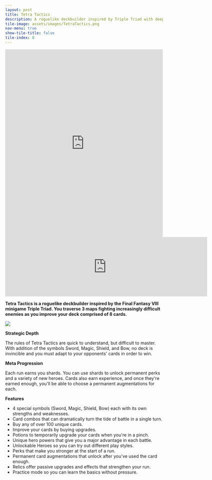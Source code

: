 ```yaml
---
layout: post
title: Tetra Tactics
description: A roguelike deckbuilder inspired by Triple Triad with deep meta-progression and replayability.
tile-image: assets/images/TetraTactics.png
nav-menu: true
show-tile-title: false
tile-index: 0
---
```


<iframe width="100%" height="600" src="https://www.youtube.com/embed/M6qx5MgSq9M?si=W_79rjKBm_H2kgSR" title="YouTube video player" frameborder="0" allow="accelerometer; autoplay; clipboard-write; encrypted-media; gyroscope; picture-in-picture" referrerpolicy="strict-origin-when-cross-origin" allowfullscreen></iframe>

<iframe src="https://store.steampowered.com/widget/1937110/" frameborder="0" width="646" height="190"></iframe>
<p/>
<p><strong>Tetra Tactics is a roguelike deckbuilder inspired by the Final Fantasy VIII minigame Triple Triad. You traverse 3 maps fighting increasingly difficult enemies as you improve your deck comprised of 8 cards.</strong></p>
<p><img src="/assets/images/TetraTacticsDemo.gif"></p>
<p></p>
<p><strong>Strategic Depth</strong></p>
<p>The rules of Tetra Tactics are quick to understand, but difficult to master. With addition of the symbols Sword, Magic, Shield, and Bow, no deck is invincible and you must adapt to your opponents' cards in order to win.</p>
<p><strong>Meta Progression</strong></p>
<p>Each run earns you shards. You can use shards to unlock permanent perks and a variety of new heroes. Cards also earn experience, and once they're earned enough, you'll be able to choose a permanent augmentations for each.</p>

<p><strong>Features</strong></p>
<ul><li>4 special symbols (Sword, Magic, Shield, Bow) each with its own strengths and weaknesses.
    
</li><li>Card combos that can dramatically turn the tide of battle in a single turn.

</li><li>Buy any of over 100 unique cards.
</li><li>Improve your cards by buying upgrades.
</li><li>Potions to temporarily upgrade your cards when you're in a pinch.
</li><li>Unique hero powers that give you a major advantage in each battle.
</li><li>Unlockable Heroes so you can try out different play styles.
</li><li>Perks that make you stronger at the start of a run.
</li><li>Permanent card augmentations that unlock after you've used the card enough.
</li><li>Relics offer passive upgrades and effects that strengthen your run.
</li><li>Practice mode so you can learn the basics without pressure.    
</li></ul>